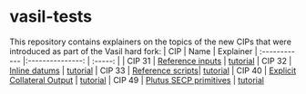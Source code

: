 # vasil-tests
This repository contains explainers on the topics of the new CIPs that were introduced as part of the Vasil hard fork:
| CIP | Name  | Explainer
| :------------ |:---------------: | :-----: |
| CIP 31 | [Reference inputs](https://cips.cardano.org/cips/cip31/) | [tutorial](https://github.com/input-output-hk/Vasil-testnet/blob/main/reference-inputs-cip-31.md)
| CIP 32 | [Inline datums](https://cips.cardano.org/cips/cip32/)    | [tutorial](https://github.com/input-output-hk/Vasil-testnet/blob/main/inline-datums-cip-32.md)
| CIP 33 | [Reference scripts](https://cips.cardano.org/cips/cip33/)| [tutorial](https://github.com/input-output-hk/Vasil-testnet/blob/main/referencing-scripts-cip-33.md)
| CIP 40 | [Explicit Collateral Output](https://github.com/cardano-foundation/CIPs/blob/138565ea4c2303fabc576c0f7f67228a54124b17/CollateralOutput/README.md)                                                              | [tutorial](https://github.com/input-output-hk/Vasil-testnet/blob/main/collateral-output-cip-40.md)
| CIP 49 | [Plutus SECP primitives](https://cips.cardano.org/cips/cip49/) | [tutorial](https://github.com/input-output-hk/Vasil-testnet/blob/main/secp-primitives-cip.md) 
